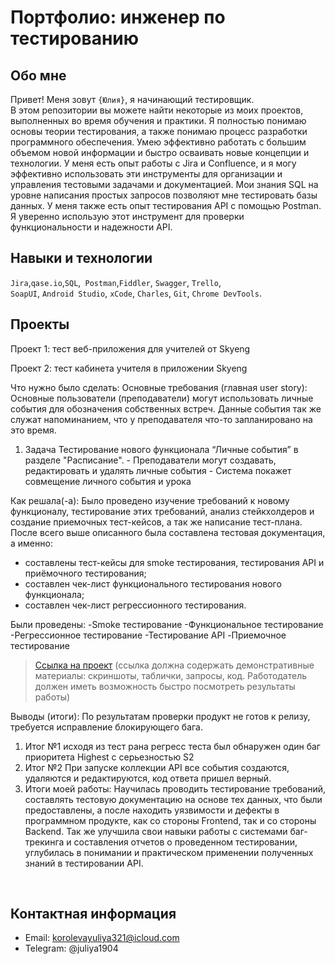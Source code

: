 # Портфолио: инженер по тестированию

## Обо мне 

Привет! Меня зовут ``{Юлия}``, я начинающий тестировщик. <br>
В этом репозитории вы можете найти некоторые из моих проектов, выполненных во время обучения и практики.
Я полностью понимаю основы теории тестирования, а также понимаю процесс разработки программного обеспечения. Умею эффективно работать с большим объемом новой информации и быстро осваивать новые концепции и технологии.
У меня есть опыт работы с Jira и Confluence, и я могу эффективно использовать эти инструменты для организации и управления тестовыми задачами и документацией. Мои знания SQL на уровне написания простых запросов позволяют мне тестировать базы данных.
У меня также есть опыт тестирования API с помощью Postman. Я уверенно использую этот инструмент для проверки функциональности и надежности API.
<br>

## Навыки и технологии
``Jira``,``qase.io``,``SQL``,`` Postman``,``Fiddler``, ``Swagger``, ``Trello``, <br>
``SoapUI``, ``Android Studio``, ``xCode``, ``Charles``, ``Git``, ``Chrome DevTools``.




## Проекты

<p> Проект 1: тест веб-приложения для учителей от Skyeng</p>
<p>Проект 2: тест кабинета учителя в приложении Skyeng</p>

<p>Что нужно было сделать: Основные требования (главная user story): Основные пользователи (преподаватели) могут использовать личные события для обозначения собственных встреч. Данные события так же служат напоминанием, что у преподавателя что-то запланировано на это время.<p>

<ol>
  <li>Задача Тестирование нового функционала “Личные события” в разделе "Расписание". 
  - Преподаватели могут создавать, редактировать и удалять личные события
  - Система покажет совмещение личного события и урока</li>
 </ol>
 
<p>Как решала(-а): Было проведено изучение требований к новому функционалу, тестирование этих требований, анализ стейкхолдеров и создание приемочных тест-кейсов, а так же написание тест-плана. После всего выше описанного была составлена тестовая документация, а именно:

- составлены тест-кейсы для smoke тестирования, тестирования API и приёмочного тестирования;
- составлен чек-лист функционального тестирования нового функционала;
- составлен чек-лист регрессионного тестирования.

Были проведены:
-Smoke тестирование
-Функциональное тестирование
-Регрессионное тестирование
-Тестирование API
-Приемочное тестирование<p>

> <a href="https://testqa35.atlassian.net/wiki/spaces/MP/pages/33272/EX1+1">Ссылка на проект</a>
   (ссылка должна содержать демонстративные материалы: скриншоты, таблички, запросы, код. Работодатель должен иметь возможность быстро посмотреть результаты работы)


<p>Выводы (итоги): По результатам проверки продукт не готов к релизу, требуется исправление блокирующего бага.<p>
<ol>
  <li>Итог №1 исходя из тест рана регресс теста был обнаружен один баг приоритета Highest с серьезностью S2</li>
  <li>Итог №2 При запуске коллекции API все события создаются, удаляются и редактируются, код ответа пришел верный.</li>
  <li>Итоги моей работы: Научилась проводить тестирование требований, составлять тестовую документацию на основе тех данных, что были предоставлены, а после находить уязвимости и дефекты в программном продукте, как со стороны Frontend, так и со стороны Backend. Так же улучшила свои навыки работы с системами баг-трекинга и составления отчетов о проведенном тестировании, углубилась в понимании и практическом применении полученных знаний в тестировании API.</li>
</ol>

<br> 




## Контактная информация
- Email: korolevayuliya321@icloud.com
- Telegram: @juliya1904
